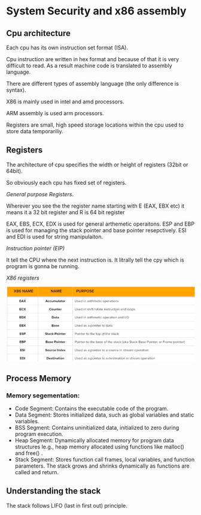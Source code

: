 # System Security and x86 assembly

## Cpu architecture

Each cpu has its own instruction set format (ISA).

Cpu instruction are written in hex format and because of that it is very difficult to read. As a result machine code is translated to assembly language.


There are different types of assembly language (the only difference is syntax).

X86 is mainly used in intel and amd processors. 

ARM assembly is used arm processors.

Registers are small, high speed storage locations within the cpu used to store data temporariliy.



## Registers

The architecture of cpu specifies the width or height of registers (32bit or 64bit).

So obviously each cpu has fixed set of registers.

*General purpose Registers*.

Wherever you see the the register name starting with E (EAX, EBX etc) it means it a 32 bit register and R is 64 bit register

EAX, EBS, ECX, EDX  is used for general arthemetic operaitons.
ESP and EBP is used for managing the stack pointer and base pointer resepctively.
ESI and EDI is used for string manipulaiton.

*Instruction pointer (EIP)*

It tell the CPU where the next instruction is. It litrally tell the cpy which is program is gonna be running.

*X86 registers*

![X86 registers information](image.png)




## Process Memory

### Memory segementation:

* Code Segment: Contains the executable code of the program.
* Data Segment: Stores initialized data, such as global variables and static variables.
* BSS Segment: Contains uninitialized data, initialized to zero during program execution.
* Heap Segment: Dynamically allocated memory for program data structures le.g., heap memory allocated using functions like malloc() and free()	.
* Stack Segment: Stores function call frames, local variables, and function parameters. The stack grows and shrinks dynamically as functions are called and return.

## Understanding the stack

The stack follows LIFO (last in first out) principle.











